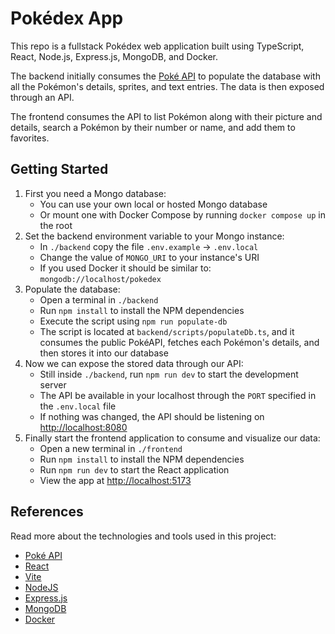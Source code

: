 # Pokédex App

This repo is a fullstack Pokédex web application built using TypeScript, React, Node.js, Express.js, MongoDB, and Docker.

The backend initially consumes the [Poké API](https://pokeapi.co) to populate the database with all the Pokémon's details, sprites, and text entries. The data is then exposed through an API.

The frontend consumes the API to list Pokémon along with their picture and details, search a Pokémon by their number or name, and add them to favorites.

## Getting Started

1. First you need a Mongo database:
   - You can use your own local or hosted Mongo database
   - Or mount one with Docker Compose by running `docker compose up` in the root
2. Set the backend environment variable to your Mongo instance:
   - In `./backend` copy the file `.env.example` -> `.env.local`
   - Change the value of `MONGO_URI` to your instance's URI
   - If you used Docker it should be similar to: `mongodb://localhost/pokedex`
3. Populate the database:
   - Open a terminal in `./backend`
   - Run `npm install` to install the NPM dependencies
   - Execute the script using `npm run populate-db`
   - The script is located at `backend/scripts/populateDb.ts`, and it consumes the public PokéAPI, fetches each Pokémon's details, and then stores it into our database
4. Now we can expose the stored data through our API:
   - Still inside `./backend`, run `npm run dev` to start the development server
   - The API be available in your localhost through the `PORT` specified in the `.env.local` file
   - If nothing was changed, the API should be listening on [http://localhost:8080](http://localhost:8080)
5. Finally start the frontend application to consume and visualize our data:
   - Open a new terminal in `./frontend`
   - Run `npm install` to install the NPM dependencies
   - Run `npm run dev` to start the React application
   - View the app at [http://localhost:5173](http://localhost:5173)

## References

Read more about the technologies and tools used in this project:

- [Poké API](https://pokeapi.co)
- [React](https://reactjs.org/)
- [Vite](https://vitejs.dev)
- [NodeJS](https://nodejs.org/)
- [Express.js](https://expressjs.com)
- [MongoDB](https://mongodb.com)
- [Docker](https://docker.com)
